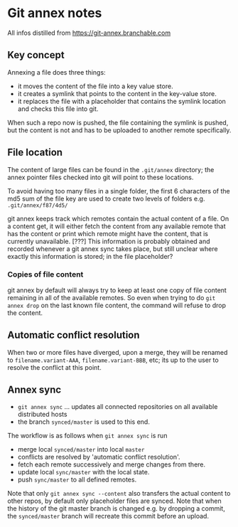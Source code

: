 # Git annex notes

All infos distilled from https://git-annex.branchable.com

## Key concept
Annexing a file does three things:
- it moves the content of the file into a key value store.
- it creates a symlink that points to the content in the key-value store.
- it replaces the file with a placeholder that contains the symlink location and checks this file into git.

When such a repo now is pushed, the file containing the symlink is pushed, but the content is not and has to be uploaded to another remote specifically.

## File location
The content of large files can be found in the `.git/annex` directory; the annex pointer files checked into git will point to these locations.

To avoid having too many files in a single folder, the first 6 characters of the md5 sum of the file key are used to create two levels of folders e.g. `.git/annex/f87/4d5/`

git annex keeps track which remotes contain the actual content of a file. On a content get, it will either fetch the content from any available remote that has the content or print which remote might have the content, that is currently unavailable. [???] This information is probably obtained and recorded whenever a git annex sync takes place, but still unclear where exactly this information is stored; in the file placeholder?

### Copies of file content
git annex by default will always try to keep at least one copy of file content remaining in all of the available remotes. So even when trying to do `git annex drop` on the last known file content, the command will refuse to drop the content.

## Automatic conflict resolution
When two or more files have diverged, upon a merge, they will be renamed to `filename.variant-AAA`, `filename.variant-BBB`, etc; its up to the user to resolve the conflict at this point.

## Annex sync
- `git annex sync` ... updates all connected repositories on all available distributed hosts
- the branch `synced/master` is used to this end.

The workflow is as follows when `git annex sync` is run
- merge local `synced/master` into local `master`
- conflicts are resolved by 'automatic conflict resolution'.
- fetch each remote successively and merge changes from there.
- update local `sync/master` with the local state.
- push `sync/master` to all defined remotes.

Note that only `git annex sync --content` also transfers the actual content to other repos, by default only placeholder files are synced.
Note that when the history of the git master branch is changed e.g. by dropping a commit, the `synced/master` branch will recreate this commit before an upload.
